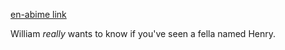 [en-abime link](https://www.en-abime.com/have-you-seen-a-fella-named-henry)

William *really* wants to know if you've seen a fella named Henry.